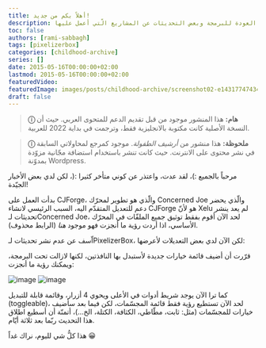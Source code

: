 ```yaml
---
title: أهلاً بكم من جديد!
description: اعلان حول العودة للبرمجة وبعض التحديثات عن المشاريع الّتي أعمل عليها.
toc: false
authors: [rami-sabbagh]
tags: [pixelizerbox]
categories: [childhood-archive]
series: []
date: 2015-05-16T00:00:00+02:00
lastmod: 2015-05-16T00:00:00+02:00
featuredVideo:
featuredImage: images/posts/childhood-archive/screenshot02-e1431774743456-825x406.png
draft: false
---
```


> **ⓘ هام:** هذا المنشور موجود من قبل تقديم الدعم للمتحوى العربي. حيث أن النسخة الأصلية كانت مكتوبة بالانجليزية فقط، وترجمت في بداية 2022 للعربية.

> **ⓘ ملحوظة:** هذا منشور من _أرشيف الطفولة_. موجود كمرجع  لمحاولاتي السابقة في نشر محتوى على الانترنت. حيث كانت تنشر باستخدام استضافة مجّانية مزوّدة بمدوّنة Wordpress.

مرحباً بالجميع :)، لقد عدت، واعتذر عن كوني متأخر كثيرا :(، لكن لدي بعض الأخبار الجيّدة!

بدأت العمل على CJForge، والّذي هو تطوير لمحرّك Concerned Joe والّذي يحضر دعم للتعديل المتقدّم اليه،
السبب الرئيسي لانشاء CJForge هو لأنّ Xelu لم يعد ينشر تحديثات لـConcerned Joe،
لحد الآن أقوم بفقط توثيق جميع الملفّات في المحرّك الأساسي،
اذا أردت رؤية ما أنجزت فهو موجود _هنا_ (الرابط محذوف).

اّسف عن عدم نشر تحديثات لـPixelizerBox، لكن الآن لدي بعض التعديلات لأعرضها:

قرّرت أن أضيف قائمة خيارات جديدة لأستبدل بها النافذتين، لكنها لازالت تحت البرمجة، ويمكنك رؤية ما أنجزت:

![image](/images/posts/childhood-archive/screenshot01.png)
![image](/images/posts/childhood-archive/screenshot02.png)

كما ترا الآن يوجد شريط أدوات في الأعلى ويحوي 4 أزرار، وقائمة قابلة للتبديل (toggleable)،
لحد الآن تستطيع رؤية فقط قائمة المجسّمات، لكن فيما بعد سأضيف خيارات للمجسّمات (مثل: ثابت، مطّاطي، الكثافة، الكتلة، الخ…)،
أتمنّة أن أسطيع اطلاق هذا التحديث ربّما بعد ثلاثة أيّام.

هذا كلُّ شي لليوم، نراك غداً 😀
